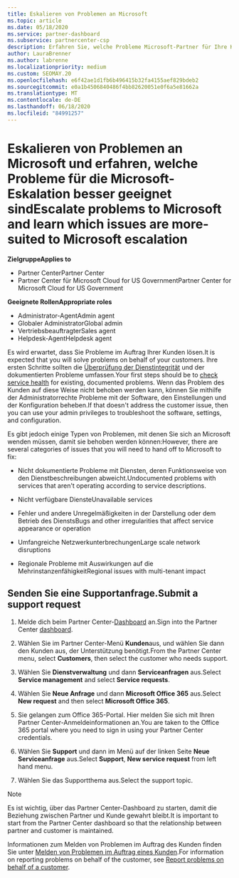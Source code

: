 ```yaml
---
title: Eskalieren von Problemen an Microsoft
ms.topic: article
ms.date: 05/18/2020
ms.service: partner-dashboard
ms.subservice: partnercenter-csp
description: Erfahren Sie, welche Probleme Microsoft-Partner für Ihre Kunden selbst lösen und welche Probleme Sie an Microsoft eskalieren müssen.
author: LauraBrenner
ms.author: labrenne
ms.localizationpriority: medium
ms.custom: SEOMAY.20
ms.openlocfilehash: e6f42ae1d1fb6b496415b32fa4155aef829bdeb2
ms.sourcegitcommit: e0a1b4506840486f4bb82620051e0f6a5e81662a
ms.translationtype: MT
ms.contentlocale: de-DE
ms.lasthandoff: 06/18/2020
ms.locfileid: "84991257"
---
```

# <a name="escalate-problems-to-microsoft-and-learn-which-issues-are-more-suited-to-microsoft-escalation"></a><span data-ttu-id="933f7-103">Eskalieren von Problemen an Microsoft und erfahren, welche Probleme für die Microsoft-Eskalation besser geeignet sind</span><span class="sxs-lookup"><span data-stu-id="933f7-103">Escalate problems to Microsoft and learn which issues are more-suited to Microsoft escalation</span></span>  

<span data-ttu-id="933f7-104">**Zielgruppe**</span><span class="sxs-lookup"><span data-stu-id="933f7-104">**Applies to**</span></span>

- <span data-ttu-id="933f7-105">Partner Center</span><span class="sxs-lookup"><span data-stu-id="933f7-105">Partner Center</span></span>
- <span data-ttu-id="933f7-106">Partner Center für Microsoft Cloud for US Government</span><span class="sxs-lookup"><span data-stu-id="933f7-106">Partner Center for Microsoft Cloud for US Government</span></span>

<span data-ttu-id="933f7-107">**Geeignete Rollen**</span><span class="sxs-lookup"><span data-stu-id="933f7-107">**Appropriate roles**</span></span>

- <span data-ttu-id="933f7-108">Administrator-Agent</span><span class="sxs-lookup"><span data-stu-id="933f7-108">Admin agent</span></span>
- <span data-ttu-id="933f7-109">Globaler Administrator</span><span class="sxs-lookup"><span data-stu-id="933f7-109">Global admin</span></span>
- <span data-ttu-id="933f7-110">Vertriebsbeauftragter</span><span class="sxs-lookup"><span data-stu-id="933f7-110">Sales agent</span></span>
- <span data-ttu-id="933f7-111">Helpdesk-Agent</span><span class="sxs-lookup"><span data-stu-id="933f7-111">Helpdesk agent</span></span>

<span data-ttu-id="933f7-112">Es wird erwartet, dass Sie Probleme im Auftrag Ihrer Kunden lösen.</span><span class="sxs-lookup"><span data-stu-id="933f7-112">It is expected that you will solve problems on behalf of your customers.</span></span> <span data-ttu-id="933f7-113">Ihre ersten Schritte sollten die [Überprüfung der Dienstintegrität](check-service-health.md) und der dokumentierten Probleme umfassen.</span><span class="sxs-lookup"><span data-stu-id="933f7-113">Your first steps should be to [check service health](check-service-health.md) for existing, documented problems.</span></span> <span data-ttu-id="933f7-114">Wenn das Problem des Kunden auf diese Weise nicht behoben werden kann, können Sie mithilfe der Administratorrechte Probleme mit der Software, den Einstellungen und der Konfiguration beheben.</span><span class="sxs-lookup"><span data-stu-id="933f7-114">If that doesn't address the customer issue, then you can use your admin privileges to troubleshoot the software, settings, and configuration.</span></span>

<span data-ttu-id="933f7-115">Es gibt jedoch einige Typen von Problemen, mit denen Sie sich an Microsoft wenden müssen, damit sie behoben werden können:</span><span class="sxs-lookup"><span data-stu-id="933f7-115">However, there are several categories of issues that you will need to hand off to Microsoft to fix:</span></span>

- <span data-ttu-id="933f7-116">Nicht dokumentierte Probleme mit Diensten, deren Funktionsweise von den Dienstbeschreibungen abweicht.</span><span class="sxs-lookup"><span data-stu-id="933f7-116">Undocumented problems with services that aren't operating according to service descriptions.</span></span>

- <span data-ttu-id="933f7-117">Nicht verfügbare Dienste</span><span class="sxs-lookup"><span data-stu-id="933f7-117">Unavailable services</span></span>

- <span data-ttu-id="933f7-118">Fehler und andere Unregelmäßigkeiten in der Darstellung oder dem Betrieb des Diensts</span><span class="sxs-lookup"><span data-stu-id="933f7-118">Bugs and other irregularities that affect service appearance or operation</span></span>

- <span data-ttu-id="933f7-119">Umfangreiche Netzwerkunterbrechungen</span><span class="sxs-lookup"><span data-stu-id="933f7-119">Large scale network disruptions</span></span>

- <span data-ttu-id="933f7-120">Regionale Probleme mit Auswirkungen auf die Mehrinstanzenfähigkeit</span><span class="sxs-lookup"><span data-stu-id="933f7-120">Regional issues with multi-tenant impact</span></span>

## <a name="submit-a-support-request"></a><span data-ttu-id="933f7-121">Senden Sie eine Supportanfrage.</span><span class="sxs-lookup"><span data-stu-id="933f7-121">Submit a support request</span></span>

1. <span data-ttu-id="933f7-122">Melde dich beim Partner Center-[Dashboard](https://partner.microsoft.com/dashboard) an.</span><span class="sxs-lookup"><span data-stu-id="933f7-122">Sign into the Partner Center [dashboard](https://partner.microsoft.com/dashboard).</span></span>

2. <span data-ttu-id="933f7-123">Wählen Sie im Partner Center-Menü **Kunden**aus, und wählen Sie dann den Kunden aus, der Unterstützung benötigt.</span><span class="sxs-lookup"><span data-stu-id="933f7-123">From the Partner Center menu, select **Customers**, then select the customer who needs support.</span></span>

3. <span data-ttu-id="933f7-124">Wählen Sie **Dienstverwaltung** und dann **Serviceanfragen** aus.</span><span class="sxs-lookup"><span data-stu-id="933f7-124">Select **Service management** and select **Service requests**.</span></span>

4. <span data-ttu-id="933f7-125">Wählen Sie **Neue Anfrage** und dann **Microsoft Office 365** aus.</span><span class="sxs-lookup"><span data-stu-id="933f7-125">Select **New request** and then select **Microsoft Office 365**.</span></span>

5. <span data-ttu-id="933f7-126">Sie gelangen zum Office 365-Portal. Hier melden Sie sich mit Ihren Partner Center-Anmeldeinformationen an.</span><span class="sxs-lookup"><span data-stu-id="933f7-126">You are taken to the Office 365 portal where you need to sign in using your Partner Center credentials.</span></span>

6. <span data-ttu-id="933f7-127">Wählen Sie **Support** und dann im Menü auf der linken Seite **Neue Serviceanfrage** aus.</span><span class="sxs-lookup"><span data-stu-id="933f7-127">Select **Support**, **New service request** from left hand menu.</span></span>

7. <span data-ttu-id="933f7-128">Wählen Sie das Supportthema aus.</span><span class="sxs-lookup"><span data-stu-id="933f7-128">Select the support topic.</span></span>

>[!NOTE]
><span data-ttu-id="933f7-129">Es ist wichtig, über das Partner Center-Dashboard zu starten, damit die Beziehung zwischen Partner und Kunde gewahrt bleibt.</span><span class="sxs-lookup"><span data-stu-id="933f7-129">It is important to start from the Partner Center dashboard so that the relationship between partner and customer is maintained.</span></span> 


<span data-ttu-id="933f7-130">Informationen zum Melden von Problemen im Auftrag des Kunden finden Sie unter [Melden von Problemen im Auftrag eines Kunden](report-problems-on-behalf-of-a-customer.md).</span><span class="sxs-lookup"><span data-stu-id="933f7-130">For information on reporting problems on behalf of the customer, see [Report problems on behalf of a customer](report-problems-on-behalf-of-a-customer.md).</span></span>

 

 



